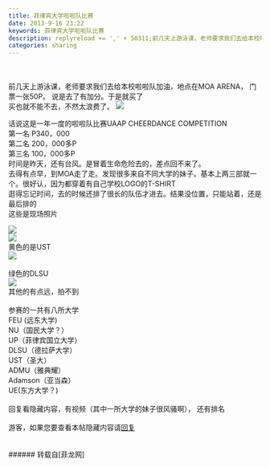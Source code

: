 ```yaml
---
title: 菲律宾大学啦啦队比赛
date: 2013-9-16 23:22
keywords: 菲律宾大学啦啦队比赛
description: replyreload += ',' + 50311;前几天上游泳课，老师要求我们去给本校啦啦队加油，地点在MOA ARENA， 门票一张50P。 说是去了有加分。于是就买了买也就不能不去，不然太浪费了。话说这是一年一度的啦啦队比赛UAAP CHEERDANCE COMPETITION第一名 P340，000第二名 200，000多P第三名 100，000多P时间是昨天，还有台风。是冒着生命危险去的，差点回不来了。去得有点早，到MOA走了走。发现很多来自不同大学的妹子。基本上两三部就一个。很好认，因为都穿着有自己学校LOGO的T-SHIRT逛得忘记时间，去的时候还排了很长的队伍才进去。结果没位置，只能站着，还是最后排的这些是现场照片黄色的是UST绿色的DLSU其他的有点远，拍不到参赛的一共有八所大学FEU (远东大学)   NU（国民大学？）UP（菲律宾国立大学）DLSU（德拉萨大学）UST（圣大）ADMU（雅典耀）Adamson（亚当森）UE(东方大学？)回复看隐藏内容，有视频（其中一所大学的妹子很风骚啊）， 还有排名游客，如果您要查看本帖隐藏内容请回复
categories: sharing
---
```

<td class="t_f" id="postmessage_50311">

<script type="e59cf78e5ac0bd46466f9de5-text/javascript">replyreload += ',' + 50311;</script><br/>
<br/>
前几天上游泳课，老师要求我们去给本校啦啦队加油，地点在MOA ARENA， 门票一张50P。 说是去了有加分。于是就买了<br/>
买也就不能不去，不然太浪费了。

<img aid="20055" data-cf-modified-e59cf78e5ac0bd46466f9de5-="" file="data/attachment/forum/201309/16/224150hvf6ywi96wdfgii5.jpg.thumb.jpg" id="aimg_20055" inpost="1" onclick="" onmouseover="" src="http://www.flw.ph/data/attachment/forum/201309/16/224150hvf6ywi96wdfgii5.jpg" style="cursor:pointer" zoomfile="data/attachment/forum/201309/16/224150hvf6ywi96wdfgii5.jpg"/>


话说这是一年一度的啦啦队比赛UAAP CHEERDANCE COMPETITION<br/>
第一名 P340，000<br/>
第二名 200，000多P<br/>
第三名 100，000多P<br/>
时间是昨天，还有台风。是冒着生命危险去的，差点回不来了。<br/>
去得有点早，到MOA走了走。发现很多来自不同大学的妹子。基本上两三部就一个。很好认，因为都穿着有自己学校LOGO的T-SHIRT<br/>
逛得忘记时间，去的时候还排了很长的队伍才进去。结果没位置，只能站着，还是最后排的<br/>
这些是现场照片<br/>

<img aid="20056" data-cf-modified-e59cf78e5ac0bd46466f9de5-="" file="data/attachment/forum/201309/16/224425mjr9v7vi793rvvtg.jpg.thumb.jpg" id="aimg_20056" inpost="1" onclick="" onmouseover="" src="http://www.flw.ph/data/attachment/forum/201309/16/224425mjr9v7vi793rvvtg.jpg" style="cursor:pointer" zoomfile="data/attachment/forum/201309/16/224425mjr9v7vi793rvvtg.jpg"/>


<br/>

<img aid="20058" data-cf-modified-e59cf78e5ac0bd46466f9de5-="" file="data/attachment/forum/201309/16/224501v9c93ic13x6h9b9z.jpg.thumb.jpg" id="aimg_20058" inpost="1" onclick="" onmouseover="" src="http://www.flw.ph/data/attachment/forum/201309/16/224501v9c93ic13x6h9b9z.jpg" style="cursor:pointer" zoomfile="data/attachment/forum/201309/16/224501v9c93ic13x6h9b9z.jpg"/>


<br/>
黄色的是UST<br/>

<img aid="20057" data-cf-modified-e59cf78e5ac0bd46466f9de5-="" file="data/attachment/forum/201309/16/224444axy5y9ydxls3w6es.jpg.thumb.jpg" id="aimg_20057" inpost="1" onclick="" onmouseover="" src="http://www.flw.ph/data/attachment/forum/201309/16/224444axy5y9ydxls3w6es.jpg" style="cursor:pointer" zoomfile="data/attachment/forum/201309/16/224444axy5y9ydxls3w6es.jpg"/>


<br/>
<br/>
绿色的DLSU<br/>

<img aid="20059" data-cf-modified-e59cf78e5ac0bd46466f9de5-="" file="data/attachment/forum/201309/16/224511sah345a5g75tadgg.jpg.thumb.jpg" id="aimg_20059" inpost="1" onclick="" onmouseover="" src="http://www.flw.ph/data/attachment/forum/201309/16/224511sah345a5g75tadgg.jpg" style="cursor:pointer" zoomfile="data/attachment/forum/201309/16/224511sah345a5g75tadgg.jpg"/>


<br/>
其他的有点远，拍不到<br/>
<br/>
参赛的一共有八所大学<br/>
FEU (远东大学)   <br/>
NU（国民大学？）<br/>
UP（菲律宾国立大学）<br/>
DLSU（德拉萨大学）<br/>
UST（圣大）<br/>
ADMU（雅典耀）<br/>
Adamson（亚当森）<br/>
UE(东方大学？)<br/>
<br/>
回复看隐藏内容，有视频（其中一所大学的妹子很风骚啊）， 还有排名<br/>
<br/>
<div class="locked">游客，如果您要查看本帖隐藏内容请<a data-cf-modified-e59cf78e5ac0bd46466f9de5-="" href="forum.php?mod=post&amp;action=reply&amp;fid=47&amp;tid=9051" onclick="if (!window.__cfRLUnblockHandlers) return false; showWindow('reply', this.href)">回复</a></div><br/>
<br/>
</td>
###### 转载自[菲龙网]